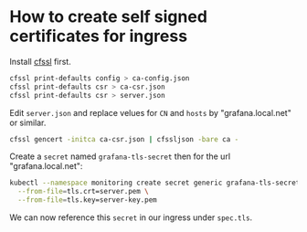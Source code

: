 # How to create self signed certificates for ingress

Install [cfssl]() first.

```bash
cfssl print-defaults config > ca-config.json
cfssl print-defaults csr > ca-csr.json
cfssl print-defaults csr > server.json
```

Edit `server.json` and replace velues for `CN` and `hosts` by "grafana.local.net" or similar.

```bash
cfssl gencert -initca ca-csr.json | cfssljson -bare ca -
```

Create a `secret` named `grafana-tls-secret` then for the url "grafana.local.net":

```bash
kubectl --namespace monitoring create secret generic grafana-tls-secret \
  --from-file=tls.crt=server.pem \
  --from-file=tls.key=server-key.pem
```

We can now reference this `secret` in our ingress under `spec.tls`.
